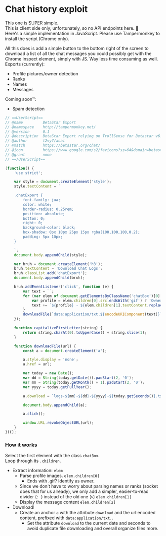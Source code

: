 # Chat history exploit
This one is SUPER simple.    
This is client side only, unfortunately, so no API endpoints here. 🥲  
Here's a simple implementation in JavaScript. Please use Tampermonkey to install the script (Chrome only).

All this does is add a simple button to the bottom right of the screen to download a list of all the chat messages you could possibly get with the Chrome inspect element, simply with JS. Way less time consuming as well.  
Exports (currently):
- Profile pictures/owner detection
- Ranks
- Names
- Messages

Coming soon™️:
- Spam detection

```js
// ==UserScript==
// @name         BetaStar Export
// @namespace    http://tampermonkey.net/
// @version      0.1
// @description  BetaStar Export relying on TrollSense for Betastar v6.9
// @author       l2vy7/acai
// @match        https://betastar.org/chat/
// @icon         https://www.google.com/s2/favicons?sz=64&domain=betastar.org
// @grant        none
// ==/UserScript==

(function() {
    'use strict';

    var style = document.createElement('style');
    style.textContent = `

    .chatExport {
        font-family: jua;
        color: white;
        border-radius: 0.25rem;
        position: absolute;
        bottom: 0;
        right: 0;
        background-color: black;
        box-shadow: 0px 10px 25px 15px rgba(100,100,100,0.2);
        padding: 5px 10px;
    }

    `;
    document.body.appendChild(style);

    var bruh = document.createElement('h3');
    bruh.textContent = 'Download Chat Logs';
    bruh.classList.add('chatExport');
    document.body.appendChild(bruh);

    bruh.addEventListener('click', function (e) {
        var text = ``;
        for (var elem of document.getElementsByClassName('chatBox')[0].children) {
            var profile = elem.children[0].src.endsWith('gif') ? 'Owner' : capitalizeFirstLetter(elem.children[0].src.replace('https://betastar.org', '').replace('/image/elements/', '').replace('.png', ''));
            text += `${profile} - ${elem.children[1].textContent.replace(' > ', '')}: ${elem.children[2].textContent}\n`.replace('Https://betastar.org', '');
        }
        downloadFile(`data:application/txt,${encodeURIComponent(text)}`);
    });

    function capitalizeFirstLetter(string) {
        return string.charAt(0).toUpperCase() + string.slice(1);
    }

    function downloadFile(url) {
        const a = document.createElement('a');

        a.style.display = 'none';
        a.href = url;

        var today = new Date();
        var dd = String(today.getDate()).padStart(2, '0');
        var mm = String(today.getMonth() + 1).padStart(2, '0');
        var yyyy = today.getFullYear();

        a.download = `logs-${mm}-${dd}-${yyyy}-${today.getSeconds()}.txt`;

        document.body.appendChild(a);

        a.click();

        window.URL.revokeObjectURL(url);
    }
})();
```

### How it works
Select the first element with the class ```chatBox```.  
Loop through its ```.children```.  
- Extract information: ```elem```
    - Parse profile images. ```elem.children[0]```
        - Ends with .gif? Identify as owner.
    - Since we don't have to worry about parsing names or ranks (socket does that for us already), we only add a simpler, easier-to-read divider (```: ```) instead of the old one (``` > ```) ```elem.children[1]```
    - Display the message content ```elem.children[2]```
- Download!
    - Create an anchor ```a``` with the attribute ```download``` and the url encoded content, prefixed with ```data:application/txt,```.
        - Set the attribute ```download``` to the current date and seconds to avoid duplicate file downloading and overall organize files more.
